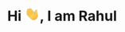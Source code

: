 <h1 align="center">Hi <img src="https://github.com/mr-rahul002/mr-rahul002/blob/main/hi.gif" width="30px">, I am Rahul </h1>


<!---
mr-rahul002/mr-rahul002 is a ✨ special ✨ repository because its `README.md` (this file) appears on your GitHub profile.
You can click the Preview link to take a look at your changes.
--->
